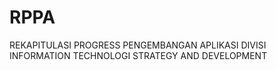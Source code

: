# RPPA
REKAPITULASI PROGRESS PENGEMBANGAN APLIKASI
DIVISI INFORMATION TECHNOLOGI STRATEGY AND DEVELOPMENT
